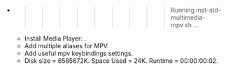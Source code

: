 * >>>>>>>>> Running inst-std-multimedia-mpv.sh ...
  * Install Media Player: .
  * Add multiple aliases for MPV.
  * Add useful mpv keybindings settings.
  * Disk size = 6585672K. Space Used = 24K. Runtime = 00:00:00:02.
